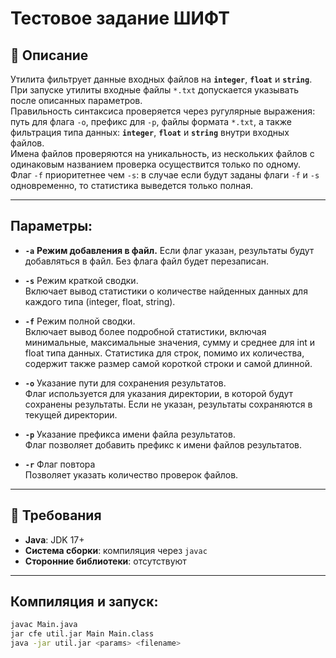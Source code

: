 # Тестовое задание ШИФТ

## 📌 **Описание**
Утилита фильтрует данные входных файлов на **`integer`**, **`float`** и **`string`**.  
При запуске утилиты входные файлы `*.txt` допускается указывать после описанных параметров.  
Правильность синтаксиса проверяется через ругулярные выражения: путь для флага `-o`, префикс для `-p`, файлы формата `*.txt`, а также фильтрация типа данных: **`integer`**, **`float`** и **`string`** внутри входных файлов.  
Имена файлов проверяются на уникальность, из нескольких файлов с одинаковым названием проверка осуществится только по одному.  
Флаг `-f` приоритетнее чем `-s`: в случае если будут заданы флаги `-f` и `-s` одновременно, то статистика выведется только полная.

---
## **Параметры:**

- **`-a`** **Режим добавления в файл.**
  Если флаг указан, результаты будут добавляться в файл. Без флага файл будет перезаписан.  
  

- **`-s`** Режим краткой сводки.  
Включает вывод статистики о количестве найденных данных для каждого типа (integer, float, string).
  

- **`-f`** Режим полной сводки.  
Включает вывод более подробной статистики, включая минимальные, максимальные значения, сумму и среднее для int и float типа данных. Статистика для строк, помимо их количества, содержит также размер самой
  короткой строки и самой длинной.
  

- **`-o`** Указание пути для сохранения результатов.  
Флаг используется для указания директории, в которой будут сохранены результаты. Если не указан, результаты сохраняются в текущей директории.
  

- **`-p`** Указание префикса имени файла результатов.  
Флаг позволяет добавить префикс к имени файлов результатов.

- **`-r`** Флаг повтора  
Позволяет указать количество проверок файлов.


---
## 🔧 **Требования**
- **Java**: JDK 17+
- **Система сборки**: компиляция через `javac`
- **Сторонние библиотеки**: отсутствуют

---
## Компиляция и запуск:
```sh
javac Main.java
jar cfe util.jar Main Main.class
java -jar util.jar <params> <filename>
```

